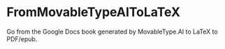 # FromMovableTypeAIToLaTeX
Go from the Google Docs book generated by MovableType.AI to LaTeX to PDF/epub.
